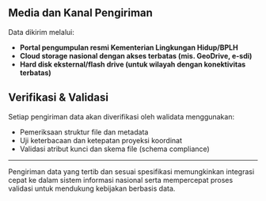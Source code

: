 
## Media dan Kanal Pengiriman

Data dikirim melalui:

- **Portal pengumpulan resmi Kementerian Lingkungan Hidup/BPLH**
- **Cloud storage nasional dengan akses terbatas (mis. GeoDrive, e-sdi)**
- **Hard disk eksternal/flash drive (untuk wilayah dengan konektivitas terbatas)**

## Verifikasi & Validasi

Setiap pengiriman data akan diverifikasi oleh walidata menggunakan:

- Pemeriksaan struktur file dan metadata
- Uji keterbacaan dan ketepatan proyeksi koordinat
- Validasi atribut kunci dan skema file (schema compliance)

---

Pengiriman data yang tertib dan sesuai spesifikasi memungkinkan integrasi cepat ke dalam sistem informasi nasional serta mempercepat proses validasi untuk mendukung kebijakan berbasis data.
